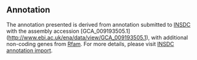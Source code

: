 
Annotation
----------

The annotation presented is derived from annotation submitted to
[INSDC](http://www.insdc.org) with the assembly accession [GCA\_009193505.1]
(http://www.ebi.ac.uk/ena/data/view/GCA_009193505.1),
with additional non-coding genes from
[Rfam](http://rfam.xfam.org/). For more details, please visit [INSDC
annotation import](http://ensemblgenomes.org/info/data/insdc_annotation).
